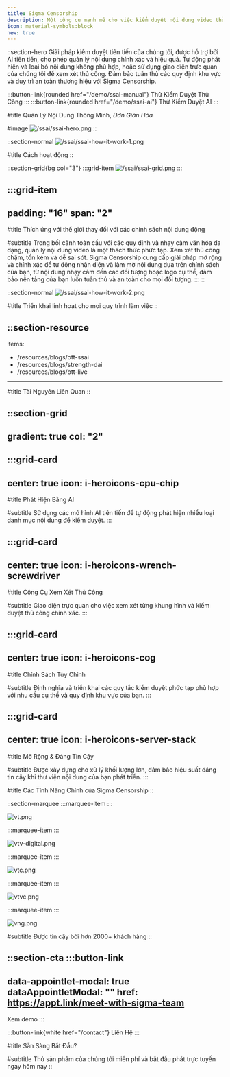 ```yaml
---
title: Sigma Censorship
description: Một công cụ mạnh mẽ cho việc kiểm duyệt nội dung video thủ công và tự động bằng AI để đáp ứng các yêu cầu tuân thủ và chính sách nội dung.
icon: material-symbols:block
new: true
---
```


::section-hero
Giải pháp kiểm duyệt tiên tiến của chúng tôi, được hỗ trợ bởi AI tiên tiến, cho phép quản lý nội dung chính xác và hiệu quả. Tự động phát hiện và loại bỏ nội dung không phù hợp, hoặc sử dụng giao diện trực quan của chúng tôi để xem xét thủ công. Đảm bảo tuân thủ các quy định khu vực và duy trì an toàn thương hiệu với Sigma Censorship.

  :::button-link{rounded href="/demo/ssai-manual"}
  Thử Kiểm Duyệt Thủ Công
  :::
  :::button-link{rounded href="/demo/ssai-ai"}
  Thử Kiểm Duyệt AI
  :::

#title
Quản Lý Nội Dung Thông Minh, *Đơn Giản Hóa*

#image
![/ssai/ssai-hero.png](/ssai/ssai-hero.png)
::

::section-normal
![/ssai/ssai-how-it-work-1.png](/ssai/ssai-how-it-work-1.png)

#title
Cách hoạt động
::

::section-grid{bg col="3"}
  :::grid-item
  ![/ssai/ssai-grid.png](/ssai/ssai-grid.png)
  :::

  :::grid-item
  ---
  padding: "16"
  span: "2"
  ---
  #title
  Thích ứng với thế giới thay đổi với các chính sách nội dung động
  
  #subtitle
  Trong bối cảnh toàn cầu với các quy định và nhạy cảm văn hóa đa dạng, quản lý nội dung video là một thách thức phức tạp. Xem xét thủ công chậm, tốn kém và dễ sai sót. Sigma Censorship cung cấp giải pháp mở rộng và chính xác để tự động nhận diện và làm mờ nội dung dựa trên chính sách của bạn, từ nội dung nhạy cảm đến các đối tượng hoặc logo cụ thể, đảm bảo nền tảng của bạn luôn tuân thủ và an toàn cho mọi đối tượng.
  :::
::

::section-normal
![/ssai/ssai-how-it-work-2.png](/ssai/ssai-how-it-work-2.png)

#title
Triển khai linh hoạt cho mọi quy trình làm việc
::

::section-resource
---
items:
  - /resources/blogs/ott-ssai
  - /resources/blogs/strength-dai
  - /resources/blogs/ott-live
---
#title
Tài Nguyên Liên Quan
::

::section-grid
---
gradient: true
col: "2"
---
  :::grid-card
  ---
  center: true
  icon: i-heroicons-cpu-chip
  ---
  #title
  Phát Hiện Bằng AI
  
  #subtitle
  Sử dụng các mô hình AI tiên tiến để tự động phát hiện nhiều loại danh mục nội dung để kiểm duyệt.
  :::

  :::grid-card
  ---
  center: true
  icon: i-heroicons-wrench-screwdriver
  ---
  #title
  Công Cụ Xem Xét Thủ Công
  
  #subtitle
  Giao diện trực quan cho việc xem xét từng khung hình và kiểm duyệt thủ công chính xác.
  :::

  :::grid-card
  ---
  center: true
  icon: i-heroicons-cog
  ---
  #title
  Chính Sách Tùy Chỉnh
  
  #subtitle
  Định nghĩa và triển khai các quy tắc kiểm duyệt phức tạp phù hợp với nhu cầu cụ thể và quy định khu vực của bạn.
  :::

  :::grid-card
  ---
  center: true
  icon: i-heroicons-server-stack
  ---
  #title
  Mở Rộng & Đáng Tin Cậy
  
  #subtitle
  Được xây dựng cho xử lý khối lượng lớn, đảm bảo hiệu suất đáng tin cậy khi thư viện nội dung của bạn phát triển.
  :::

#title
Các Tính Năng Chính của Sigma Censorship
::

::section-marquee
  :::marquee-item
  :::

![vt.png](/testimonial/vt.png)

  :::marquee-item
  :::

![vtv-digital.png](/testimonial/vtv-digital.png)

  :::marquee-item
  :::

![vtc.png](/testimonial/vtc.png)

  :::marquee-item
  :::

![vtvc.png](/testimonial/vtvc.png)

  :::marquee-item
  :::

![vng.png](/testimonial/vng.png)

#subtitle
Được tin cậy bởi hơn 2000+ khách hàng
::

::section-cta
  :::button-link
  ---
  data-appointlet-modal: true
  dataAppointletModal: ""
  href: https://appt.link/meet-with-sigma-team
  ---
  Xem demo
  :::

  :::button-link{white href="/contact"}
  Liên Hệ
  :::

#title
Sẵn Sàng Bắt Đầu?

#subtitle
Thử sản phẩm của chúng tôi miễn phí và bắt đầu phát trực tuyến ngay hôm nay
::
